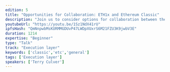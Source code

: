```yaml
---
edition: 5
title: "Opportunities for Collaboration: ETH1x and Ethereum Classic"
description: "Join us to consider options for collaboration between the Ethereum and Ethereum Classic communities. As a result of significant changes underway in ETC, there are several new and positive sum opportunities for cooperation. Ethereum Classic Labs and it’s core development team is committed to contributing to the Ethereum Classic and Ethereum ecosystems. ETC has been adopting ETH upgrades on ETC to ensure compatibility; and both the ETH and ETC communities have been building bridges and identifying mutually beneficial and complementary activities. We will discuss specific paths for technical development and community engagement going forward. We will also announce several new and exciting developments."
youtubeUrl: "https://youtu.be/1Sz1NdX41rU"
ipfsHash: "QmNnpwbMsKURMMGDUvP47LWDpXUxrS6M21FZU3K9jwbV3E"
duration: 1214
expertise: "Beginner"
type: "Talk"
track: "Execution layer"
keywords: ['classic','etc','general']
tags: ['Execution layer']
speakers: ['Terry Culver']
---
```

